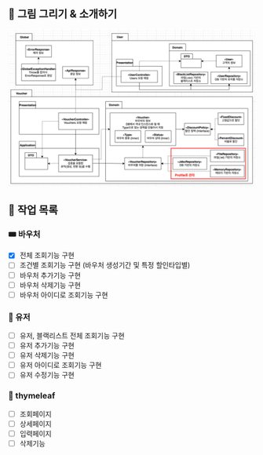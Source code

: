 ## 🎨 그림 그리기 & 소개하기
![img.png](weekly3.png)

## 🔪 작업 목록

### 🎟️ 바우처
- [x] 전체 조회기능 구현
- [ ] 조건별 조회기능 구현 (바우처 생성기간 및 특정 할인타입별)
- [ ] 바우처 추가기능 구현
- [ ] 바우처 삭제기능 구현
- [ ] 바우처 아이디로 조회기능 구현

### 👤 유저
- [ ] 유저, 블랙리스트 전체 조회기능 구현
- [ ] 유저 추가기능 구현
- [ ] 유저 삭제기능 구현
- [ ] 유저 아이디로 조회기능 구현
- [ ] 유저 수정기능 구현

### 📝 thymeleaf
- [ ] 조회페이지
- [ ] 상세페이지
- [ ] 입력페이지
- [ ] 삭제기능
